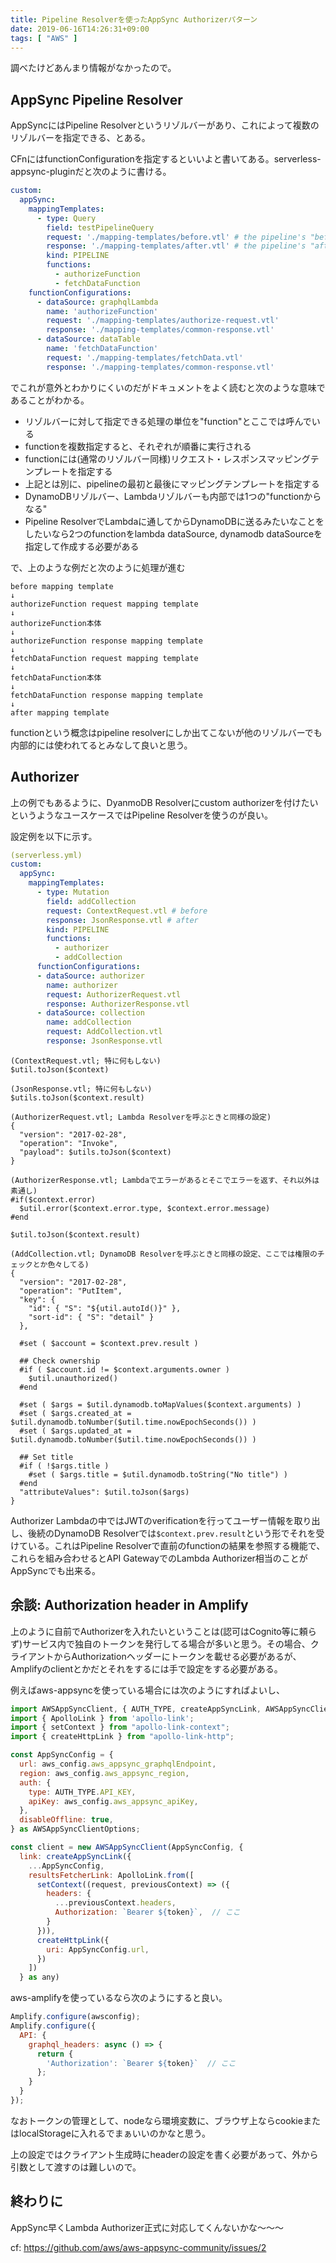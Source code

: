 ```yaml
---
title: Pipeline Resolverを使ったAppSync Authorizerパターン
date: 2019-06-16T14:26:31+09:00
tags: [ "AWS" ]
---
```


調べたけどあんまり情報がなかったので。

## AppSync Pipeline Resolver

AppSyncにはPipeline Resolverというリゾルバーがあり、これによって複数のリゾルバーを指定できる、とある。

CFnにはfunctionConfigurationを指定するといいよと書いてある。serverless-appsync-pluginだと次のように書ける。

```yaml
custom:
  appSync:
    mappingTemplates:
      - type: Query
        field: testPipelineQuery
        request: './mapping-templates/before.vtl' # the pipeline's "before" mapping template
        response: './mapping-templates/after.vtl' # the pipeline's "after" mapping template
        kind: PIPELINE
        functions:
          - authorizeFunction
          - fetchDataFunction
    functionConfigurations:
      - dataSource: graphqlLambda
        name: 'authorizeFunction'
        request: './mapping-templates/authorize-request.vtl'
        response: './mapping-templates/common-response.vtl'
      - dataSource: dataTable
        name: 'fetchDataFunction'
        request: './mapping-templates/fetchData.vtl'
        response: './mapping-templates/common-response.vtl'
```

でこれが意外とわかりにくいのだがドキュメントをよく読むと次のような意味であることがわかる。

- リゾルバーに対して指定できる処理の単位を"function"とここでは呼んでいる
- functionを複数指定すると、それぞれが順番に実行される
- functionには(通常のリゾルバー同様)リクエスト・レスポンスマッピングテンプレートを指定する
- 上記とは別に、pipelineの最初と最後にマッピングテンプレートを指定する
- DynamoDBリゾルバー、Lambdaリゾルバーも内部では1つの"functionからなる"
- Pipeline ResolverでLambdaに通してからDynamoDBに送るみたいなことをしたいなら2つのfunctionをlambda dataSource, dynamodb dataSourceを指定して作成する必要がある

で、上のような例だと次のように処理が進む

```
before mapping template
↓
authorizeFunction request mapping template
↓
authorizeFunction本体
↓
authorizeFunction response mapping template
↓
fetchDataFunction request mapping template
↓
fetchDataFunction本体
↓
fetchDataFunction response mapping template
↓
after mapping template
```

functionという概念はpipeline resolverにしか出てこないが他のリゾルバーでも内部的には使われてるとみなして良いと思う。

## Authorizer

上の例でもあるように、DyanmoDB Resolverにcustom authorizerを付けたいというようなユースケースではPipeline Resolverを使うのが良い。

設定例を以下に示す。

```yaml
(serverless.yml)
custom:
  appSync:
    mappingTemplates:
      - type: Mutation
        field: addCollection
        request: ContextRequest.vtl # before
        response: JsonResponse.vtl # after
        kind: PIPELINE
        functions:
          - authorizer
          - addCollection
      functionConfigurations:
      - dataSource: authorizer
        name: authorizer
        request: AuthorizerRequest.vtl
        response: AuthorizerResponse.vtl
      - dataSource: collection
        name: addCollection
        request: AddCollection.vtl
        response: JsonResponse.vtl
```

```
(ContextRequest.vtl; 特に何もしない)
$util.toJson($context)

(JsonResponse.vtl; 特に何もしない)
$utils.toJson($context.result)

(AuthorizerRequest.vtl; Lambda Resolverを呼ぶときと同様の設定)
{
  "version": "2017-02-28",
  "operation": "Invoke",
  "payload": $utils.toJson($context)
}

(AuthorizerResponse.vtl; Lambdaでエラーがあるとそこでエラーを返す、それ以外は素通し)
#if($context.error)
  $util.error($context.error.type, $context.error.message)
#end

$util.toJson($context.result)

(AddCollection.vtl; DynamoDB Resolverを呼ぶときと同様の設定、ここでは権限のチェックとか色々してる)
{
  "version": "2017-02-28",
  "operation": "PutItem",
  "key": {
    "id": { "S": "${util.autoId()}" },
    "sort-id": { "S": "detail" }
  },

  #set ( $account = $context.prev.result )

  ## Check ownership
  #if ( $account.id != $context.arguments.owner )
    $util.unauthorized()
  #end

  #set ( $args = $util.dynamodb.toMapValues($context.arguments) )
  #set ( $args.created_at = $util.dynamodb.toNumber($util.time.nowEpochSeconds()) )
  #set ( $args.updated_at = $util.dynamodb.toNumber($util.time.nowEpochSeconds()) )

  ## Set title
  #if ( !$args.title )
    #set ( $args.title = $util.dynamodb.toString("No title") )
  #end
  "attributeValues": $util.toJson($args)
}
```

Authorizer Lambdaの中ではJWTのverificationを行ってユーザー情報を取り出し、後続のDynamoDB Resolverでは`$context.prev.result`という形でそれを受けている。これはPipeline Resolverで直前のfunctionの結果を参照する機能で、これらを組み合わせるとAPI GatewayでのLambda Authorizer相当のことがAppSyncでも出来る。

## 余談: Authorization header in Amplify

上のように自前でAuthorizerを入れたいということは(認可はCognito等に頼らず)サービス内で独自のトークンを発行してる場合が多いと思う。その場合、クライアントからAuthorizationヘッダーにトークンを載せる必要があるが、Amplifyのclientとかだとそれをするには手で設定をする必要がある。

例えばaws-appsyncを使っている場合には次のようにすればよいし、

```js
import AWSAppSyncClient, { AUTH_TYPE, createAppSyncLink, AWSAppSyncClientOptions } from 'aws-appsync';
import { ApolloLink } from 'apollo-link';
import { setContext } from "apollo-link-context";
import { createHttpLink } from "apollo-link-http";

const AppSyncConfig = {
  url: aws_config.aws_appsync_graphqlEndpoint,
  region: aws_config.aws_appsync_region,
  auth: {
    type: AUTH_TYPE.API_KEY,
    apiKey: aws_config.aws_appsync_apiKey,
  },
  disableOffline: true,
} as AWSAppSyncClientOptions;

const client = new AWSAppSyncClient(AppSyncConfig, {
  link: createAppSyncLink({
    ...AppSyncConfig,
    resultsFetcherLink: ApolloLink.from([
      setContext((request, previousContext) => ({
        headers: {
          ...previousContext.headers,
          Authorization: `Bearer ${token}`,  // ここ
        }
      })),
      createHttpLink({
        uri: AppSyncConfig.url,
      })
    ])
  } as any)
```

aws-amplifyを使っているなら次のようにすると良い。

```js
Amplify.configure(awsconfig);
Amplify.configure({
  API: {
    graphql_headers: async () => {
      return {
        'Authorization': `Bearer ${token}`  // ここ
      };
    }
  }
});
```

なおトークンの管理として、nodeなら環境変数に、ブラウザ上ならcookieまたはlocalStorageに入れるでまぁいいのかなと思う。

上の設定ではクライアント生成時にheaderの設定を書く必要があって、外から引数として渡すのは難しいので。

## 終わりに

AppSync早くLambda Authorizer正式に対応してくんないかな〜〜〜

cf: https://github.com/aws/aws-appsync-community/issues/2

